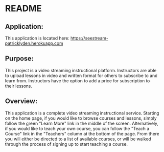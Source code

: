 # README

## Application:<br>
This application is located here: https://seestream-patricklyden.herokuapp.com

## Purpose:<br>
This project is a video streaming instructional platform.  Instructors are able to upload lessons in video and written format for others to subscribe to and learn from.  Instructors have the option to add a price for subscription to their lessons.  

## Overview:<br>
This application is a complete video streaming instructional service.  Starting on the home page, if you would like to browse courses and lessons, simply follow the green "Learn More" link in the middle of the screen.  Alternatively, if you would like to teach your own course, you can follow the "Teach a Course" link in the "Teachers" column at the bottom of the page.  From there you will either be directed to a list of available courses, or will be walked through the process of signing up to start teaching a course.
